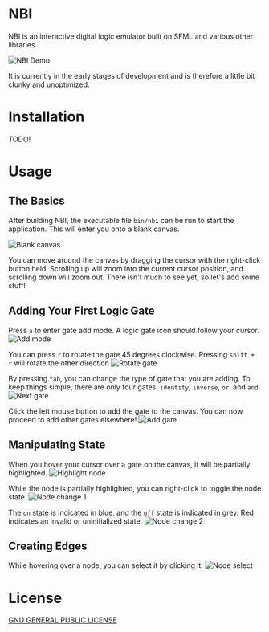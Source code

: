 # NBI
NBI is an interactive digital logic emulator built on SFML and various other libraries.

![NBI Demo](https://github.com/wvannoordt/nbi/blob/main/doc/img/displayimg.png?raw=true)

It is currently in the early stages of development and is therefore a little bit clunky and unoptimized.

# Installation

TODO!

# Usage

## The Basics

After building NBI, the executable file `bin/nbi` can be run to start the application. This will enter you onto a blank canvas.

![Blank canvas](https://github.com/wvannoordt/nbi/blob/main/doc/img/ini.png?raw=true)

You can move around the canvas by dragging the cursor with the right-click button held. Scrolling up
will zoom into the current cursor position, and scrolling down will zoom out. There isn't much to see yet,
so let's add some stuff!

## Adding Your First Logic Gate

Press `a` to enter gate add mode. A logic gate icon should follow your cursor.
![Add mode](https://github.com/wvannoordt/nbi/blob/main/doc/img/addmode.png?raw=true)

You can press `r` to rotate the gate 45 degrees clockwise. Pressing `shift + r` will rotate the other direction
![Rotate gate](https://github.com/wvannoordt/nbi/blob/main/doc/img/rotategate.png?raw=true)

By pressing `tab`, you can change the type of gate that you are adding. To keep things simple, there are only four gates:
`identity`, `inverse`, `or`, and `and`.
![Next gate](https://github.com/wvannoordt/nbi/blob/main/doc/img/nextgate.png?raw=true)

Click the left mouse button to add the gate to the canvas. You can now proceed to add other gates elsewhere!
![Add gate](https://github.com/wvannoordt/nbi/blob/main/doc/img/addgate.png?raw=true)

## Manipulating State

When you hover your cursor over a gate on the canvas, it will be partially highlighted.
![Highlight node](https://github.com/wvannoordt/nbi/blob/main/doc/img/nodehighlight.png?raw=true)

While the node is partially highlighted, you can right-click to toggle the node state.
![Node change 1](https://github.com/wvannoordt/nbi/blob/main/doc/img/nodehighchange1.png?raw=true)

The `on` state is indicated in blue, and the `off` state is indicated in grey. Red indicates an invalid
or uninitialized state.
![Node change 2](https://github.com/wvannoordt/nbi/blob/main/doc/img/nodehighchange2.png?raw=true)

## Creating Edges

While hovering over a node, you can select it by clicking it.
![Node select](https://github.com/wvannoordt/nbi/blob/main/doc/img/nodeselect.png?raw=true)

# License
[GNU GENERAL PUBLIC LICENSE](https://choosealicense.com/licenses/gpl-3.0/)

